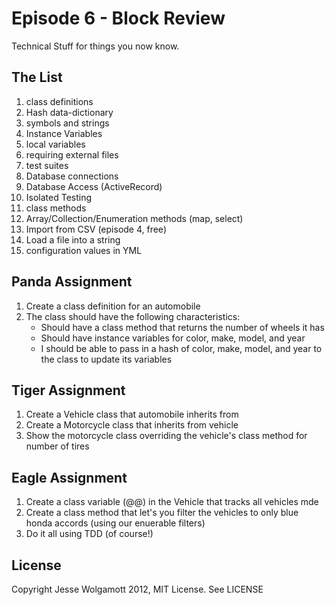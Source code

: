 Episode 6 - Block Review
=====================================

Technical Stuff for things you now know.

The List
--------


1. class definitions
2. Hash data-dictionary
3. symbols and strings
4. Instance Variables
5. local variables
6. requiring external files
7. test suites
8. Database connections
9. Database Access (ActiveRecord)
10. Isolated Testing
11. class methods
12. Array/Collection/Enumeration methods (map, select)
13. Import from CSV (episode 4, free)
14. Load a file into a string
15. configuration values in YML

Panda Assignment
----------------

1. Create a class definition for an automobile
2. The class should have the following characteristics:
	* Should have a class method that returns the number of wheels it has
	* Should have instance variables for color, make, model, and year
	* I should be able to pass in a hash of color, make, model, and year to the class to update its variables

Tiger Assignment
----------------

1. Create a Vehicle class that automobile inherits from
2. Create a Motorcycle class that inherits from vehicle
3. Show the motorcycle class overriding the vehicle's class method for number of tires

Eagle Assignment
----------------

1. Create a class variable (@@) in the Vehicle that tracks all vehicles mde
2. Create a class method that let's you filter the vehicles to only blue honda accords (using our enuerable filters)
3. Do it all using TDD (of course!)

License
-------

Copyright Jesse Wolgamott 2012, MIT License. See LICENSE
